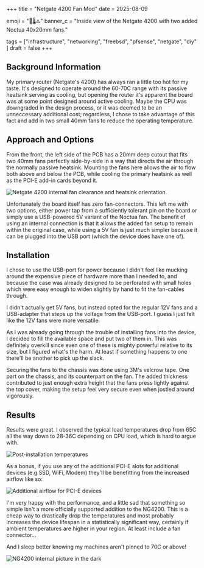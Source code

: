 +++
title = "Netgate 4200 Fan Mod"
date = 2025-08-09

emoji = "💨🌡️♨️"
banner_c = "Inside view of the Netgate 4200 with two added Noctua 40x20mm fans."

tags = ["infrastructure", "networking", "freebsd", "pfsense", "netgate", "diy" ]
draft = false
+++

## Background Information

My primary router (Netgate's 4200) has always ran a little too hot for my taste.
It's designed to operate around the 60-70C range with its passive heatsink serving as cooling,
but opening the router it's apparent the board was at some point designed around active cooling.
Maybe the CPU was downgraded in the design process, or it was deemed to be an unneccessary additional cost;
regardless, I chose to take advantage of this fact and add in two small 40mm fans to reduce the operating temperature.

## Approach and Options

From the front, the left side of the PCB has a 20mm deep cutout that fits two 40mm fans perfectly
side-by-side in a way that directs the air through the normally passive heatsink.
Mounting the fans here allows the air to flow both above and below the PCB, while cooling the primary heatsink
as well as the PCI-E add-in cards beyond it.

![Netgate 4200 internal fan clearance and heatsink orientation.](ng4200-fan-clearance.jpg)

Unfortunately the board itself has zero fan-connectors. This left me with two options, either
power tap from a sufficiently tolerant pin on the board or simply use a USB-powered 5V variant of the Noctua fan.
The benefit of using an internal connection is that it allows the added fan setup to remain within the original case,
while using a 5V fan is just much simpler because it can be plugged into the USB port (which the device does have one of).

## Installation

I chose to use the USB-port for power because I didn't feel like mucking around the expensive piece of
hardware more than I needed to, and because the case was already designed to be perforated with small holes
which were easy enough to widen slightly by hand to fit the fan-cables through.

I didn't actually get 5V fans, but instead opted for the regular 12V fans and a USB-adapter that steps
up the voltage from the USB-port. I guess I just felt like the 12V fans were more versatile.

As I was already going through the trouble of installing fans into the device, I decided to fill the available 
space and put two of them in. This was definitely overkill since even one of these is mighty powerful
relative to its size, but I figured what's the harm. At least if something happens to one there'll be another
to pick up the slack.

Securing the fans to the chassis was done using 3M's velcrow tape. One part on the chassis,
and its counterpart on the fan. The added thickness contributed to just enough extra height that the fans
press lightly against the top cover, making the setup feel very secure even when jostled around vigorously.

## Results

Results were great. I observed the typical load temperatures drop from 65C all the way down to 28-36C depending on CPU load, which is hard to argue with.

![Post-installation temperatures](temps.jpg)

As a bonus, if you use any of the additional PCI-E slots for additional devices (e.g SSD, WiFi, Modem)
they'll be benefitting from the increased airflow like so:

![Additional airflow for PCI-E devices](ng4200-airflow.jpg)

I'm very happy with the performance, and a little sad that something so simple isn't a more officially supported
addition to the NG4200. This is a cheap way to drastically drop the temperatures and most probably increases
the device lifespan in a statistically significant way, certainly if ambient temperatures are higher in your region. At least include a fan connector...

And I sleep better knowing my machines aren't pinned to 70C or above!

![NG4200 internal picture in the dark](ng4200-complete.jpg)
